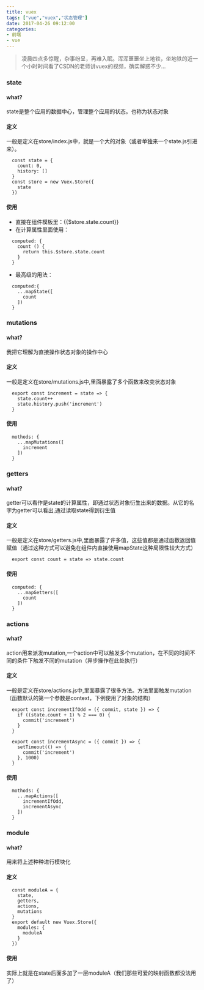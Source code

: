 ```yaml
---
title: vuex
tags: ["vue","vuex","状态管理"]
date: 2017-04-26 09:12:00
categories:
- 前端
- vue
---
```

> 凌晨四点多惊醒，杂事纷呈，再难入眠。浑浑噩噩坐上地铁，坐地铁的近一个小时时间看了CSDN的老师讲vuex的视频，确实解惑不少...

<!-- more -->

### state
#### what?
state是整个应用的数据中心，管理整个应用的状态。也称为状态对象
#### 定义
一般是定义在store/index.js中，就是一个大的对象（或者单独来一个state.js引进来）。
```JS
  const state = {
    count: 0,
    history: []
  }
  const store = new Vuex.Store({
    state
  })
```
#### 使用
* 直接在组件模板里：{{$store.state.count}}
* 在计算属性里面使用：
```JS
  computed: {
    count () {
      return this.$store.state.count
    }
  }
```
* 最高级的用法：
```JS
  computed:{
    ...mapState([
      count
    ])
  }
```
### mutations
#### what?
我把它理解为直接操作状态对象的操作中心
#### 定义
一般是定义在store/mutations.js中,里面暴露了多个函数来改变状态对象
```JS
  export const increment = state => {
    state.count++
    state.history.push('increment')
  }
```
#### 使用
```JS
  mothods: {
    ...mapMutations([
      increment
    ])
  }
```
### getters
#### what?
getter可以看作是state的计算属性，即通过状态对象衍生出来的数据。从它的名字为getter可以看出,通过读取state得到衍生值
#### 定义
一般是定义在store/getters.js中,里面暴露了许多值，这些值都是通过函数返回值赋值（通过这种方式可以避免在组件内直接使用mapState这种局限性较大方式）
```JS
  export const count = state => state.count
```
#### 使用
```JS
  computed: {
    ...mapGetters([
      count
    ])
  }
```
### actions
#### what?
action用来派发mutation,一个action中可以触发多个mutation，在不同的时间不同的条件下触发不同的mutation（异步操作在此处执行）
#### 定义
一般是定义在store/actions.js中,里面暴露了很多方法。方法里面触发mutation（函数默认的第一个参数是context，下例使用了对象的结构）
```JS
  export const incrementIfOdd = ({ commit, state }) => {
    if ((state.count + 1) % 2 === 0) {
      commit('increment')
    }
  }

  export const incrementAsync = ({ commit }) => {
    setTimeout(() => {
      commit('increment')
    }, 1000)
  }
```
#### 使用
```JS
  mothods: {
    ...mapActions([
      incrementIfOdd,
      incrementAsync
    ])
  }
```
### module
#### what?
用来将上述种种进行模块化
#### 定义
```JS
  const moduleA = {
    state,
    getters,
    actions,
    mutations
  }
  export default new Vuex.Store({
    modules: {
      moduleA
    }
  })
```
#### 使用
实际上就是在state后面多加了一层moduleA（我们那些可爱的映射函数都没法用了）
